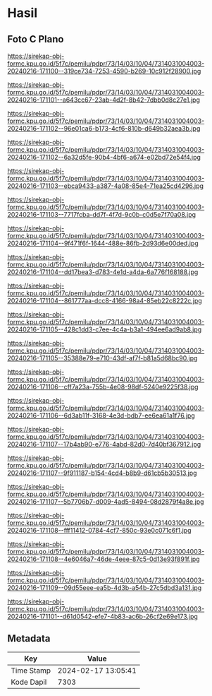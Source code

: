 # Hasil

## Foto C Plano

https://sirekap-obj-formc.kpu.go.id/5f7c/pemilu/pdpr/73/14/03/10/04/7314031004003-20240216-171100--319ce734-7253-4590-b269-10c912f28900.jpg

https://sirekap-obj-formc.kpu.go.id/5f7c/pemilu/pdpr/73/14/03/10/04/7314031004003-20240216-171101--a643cc67-23ab-4d2f-8b42-7dbb0d8c27e1.jpg

https://sirekap-obj-formc.kpu.go.id/5f7c/pemilu/pdpr/73/14/03/10/04/7314031004003-20240216-171102--96e01ca6-b173-4cf6-810b-d649b32aea3b.jpg

https://sirekap-obj-formc.kpu.go.id/5f7c/pemilu/pdpr/73/14/03/10/04/7314031004003-20240216-171102--6a32d5fe-90b4-4bf6-a674-e02bd72e54f4.jpg

https://sirekap-obj-formc.kpu.go.id/5f7c/pemilu/pdpr/73/14/03/10/04/7314031004003-20240216-171103--ebca9433-a387-4a08-85e4-71ea25cd4296.jpg

https://sirekap-obj-formc.kpu.go.id/5f7c/pemilu/pdpr/73/14/03/10/04/7314031004003-20240216-171103--7717fcba-dd7f-4f7d-9c0b-c0d5e7f70a08.jpg

https://sirekap-obj-formc.kpu.go.id/5f7c/pemilu/pdpr/73/14/03/10/04/7314031004003-20240216-171104--9f471f6f-1644-488e-86fb-2d93d6e00ded.jpg

https://sirekap-obj-formc.kpu.go.id/5f7c/pemilu/pdpr/73/14/03/10/04/7314031004003-20240216-171104--dd17bea3-d783-4e1d-a4da-6a776f168188.jpg

https://sirekap-obj-formc.kpu.go.id/5f7c/pemilu/pdpr/73/14/03/10/04/7314031004003-20240216-171104--861777aa-dcc8-4166-98a4-85eb22c8222c.jpg

https://sirekap-obj-formc.kpu.go.id/5f7c/pemilu/pdpr/73/14/03/10/04/7314031004003-20240216-171105--428c1dd3-c7ee-4c4a-b3a1-494ee6ad9ab8.jpg

https://sirekap-obj-formc.kpu.go.id/5f7c/pemilu/pdpr/73/14/03/10/04/7314031004003-20240216-171105--35388e79-e710-43df-af7f-b81a5d68bc90.jpg

https://sirekap-obj-formc.kpu.go.id/5f7c/pemilu/pdpr/73/14/03/10/04/7314031004003-20240216-171106--cff7a23a-755b-4e08-98df-5240e9225f38.jpg

https://sirekap-obj-formc.kpu.go.id/5f7c/pemilu/pdpr/73/14/03/10/04/7314031004003-20240216-171106--6d3ab11f-3168-4e3d-bdb7-ee6ea61a1f76.jpg

https://sirekap-obj-formc.kpu.go.id/5f7c/pemilu/pdpr/73/14/03/10/04/7314031004003-20240216-171107--17b4ab90-e776-4abd-82d0-7d40bf367912.jpg

https://sirekap-obj-formc.kpu.go.id/5f7c/pemilu/pdpr/73/14/03/10/04/7314031004003-20240216-171107--9f911187-b154-4cd4-b8b9-d61cb5b30513.jpg

https://sirekap-obj-formc.kpu.go.id/5f7c/pemilu/pdpr/73/14/03/10/04/7314031004003-20240216-171107--5b7706b7-d009-4ad5-8494-08d2879f4a8e.jpg

https://sirekap-obj-formc.kpu.go.id/5f7c/pemilu/pdpr/73/14/03/10/04/7314031004003-20240216-171108--fff11412-0784-4cf7-850c-93e0c071c6f1.jpg

https://sirekap-obj-formc.kpu.go.id/5f7c/pemilu/pdpr/73/14/03/10/04/7314031004003-20240216-171108--4e6046a7-46de-4eee-87c5-0d13e93f891f.jpg

https://sirekap-obj-formc.kpu.go.id/5f7c/pemilu/pdpr/73/14/03/10/04/7314031004003-20240216-171109--09d55eee-ea5b-4d3b-a54b-27c5dbd3a131.jpg

https://sirekap-obj-formc.kpu.go.id/5f7c/pemilu/pdpr/73/14/03/10/04/7314031004003-20240216-171101--d61d0542-efe7-4b83-ac6b-26cf2e69e173.jpg


## Metadata

| Key        | Value               |
| ---------- | ------------------- |
| Time Stamp | 2024-02-17 13:05:41 |
| Kode Dapil | 7303                |



